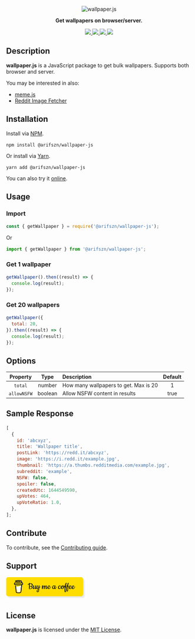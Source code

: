 <p align="center">
    <img src="https://user-images.githubusercontent.com/45073703/171428440-f585da14-197a-4708-a6a1-240eff2e3fb0.png" alt="wallpaper.js" >
</p>
<p align="center">
  <b>Get wallpapers on browser/server.</b>
</p>
<p align="center">
  <a href="https://www.npmjs.com/package/@arifszn/wallpaper-js">
    <img src="https://img.shields.io/npm/v/@arifszn/wallpaper-js"/>
  </a>
  <a href="https://github.com/arifszn/wallpaper.js/blob/main/LICENSE">
    <img src="https://img.shields.io/github/license/arifszn/wallpaper.js"/>
  </a>
  <a href="https://github.com/arifszn/wallpaper.js/actions/workflows/test.yml">
    <img src="https://github.com/arifszn/wallpaper.js/actions/workflows/test.yml/badge.svg"/>
  </a>
  <a href="https://twitter.com/intent/tweet?text=JavaScript%20package%20to%20get%20wallpapers%20on%20browser/server.&url=https://github.com/arifszn/wallpaper-js&hashtags=javascript,opensource,js,webdev,developers">
    <img src="https://img.shields.io/twitter/url?style=social&url=https%3A%2F%2Fgithub.com%2Farifszn%2Fwallpaper-js"/>
  </a>
</p>

## Description

**wallpaper.js** is a JavaScript package to get bulk wallpapers. Supports both browser and server.

You may be interested in also:

- [meme.js](https://github.com/arifszn/meme.js)
- [Reddit Image Fetcher](https://github.com/arifszn/reddit-image-fetcher)

## Installation

Install via <a href="https://www.npmjs.com/package/@arifszn/wallpaper-js">NPM</a>.

```
npm install @arifszn/wallpaper-js
```

Or install via <a href="https://yarnpkg.com/package/@arifszn/wallpaper-js">Yarn</a>.

```
yarn add @arifszn/wallpaper-js
```

You can also try it [online](https://stackblitz.com/edit/wallpaper-js).

## Usage

### Import

```js
const { getWallpaper } = require('@arifszn/wallpaper-js');
```

Or

```js
import { getWallpaper } from '@arifszn/wallpaper-js';
```

### Get 1 wallpaper

```js
getWallpaper().then((result) => {
  console.log(result);
});
```

### Get 20 wallpapers

```js
getWallpaper({
  total: 20,
}).then((result) => {
  console.log(result);
});
```

## Options

|  Property   |  Type   | Description                           | Default |
| :---------: | :-----: | :------------------------------------ | :-----: |
|   `total`   | number  | How many wallpapers to get. Max is 20 |    1    |
| `allowNSFW` | boolean | Allow NSFW content in results         |  true   |

## Sample Response

```js
[
  {
    id: 'abcxyz',
    title: 'Wallpaper title',
    postLink: 'https://redd.it/abcxyz',
    image: 'https://i.redd.it/example.jpg',
    thumbnail: 'https://a.thumbs.redditmedia.com/example.jpg',
    subreddit: 'example',
    NSFW: false,
    spoiler: false,
    createdUtc: 1644549590,
    upVotes: 464,
    upVoteRatio: 1.0,
  },
];
```

## Contribute

To contribute, see the [Contributing guide](https://github.com/arifszn/wallpaper.js/blob/main/CONTRIBUTING.md).

## Support

<a href="https://www.buymeacoffee.com/arifszn" target="_blank">
  <img
    src="https://raw.githubusercontent.com/arifszn/arifszn/main/assets/bmc-button.png"
    alt="Buy Me A Coffee"
    height="60" 
    width="217"
  >
</a>

## License

**wallpaper.js** is licensed under the [MIT License](https://github.com/arifszn/wallpaper.js/blob/main/LICENSE).

